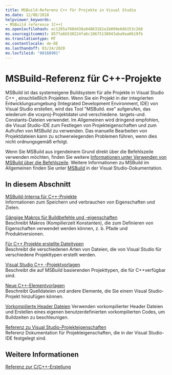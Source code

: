 ```yaml
---
title: MSBuild-Referenz C++ für Projekte in Visual Studio
ms.date: 12/08/2018
helpviewer_keywords:
- MSBuild reference [C++]
ms.openlocfilehash: ec1285a760d438a94863181a1b099e6db153c268
ms.sourcegitcommit: 857fa6b530224fa6c18675138043aba9aa0619fb
ms.translationtype: MT
ms.contentlocale: de-DE
ms.lasthandoff: 03/24/2020
ms.locfileid: "80168901"
---
```

# <a name="msbuild-reference-for-c-projects"></a>MSBuild-Referenz für C++-Projekte

MSBuild ist das systemeigene Buildsystem für alle Projekte in Visual Studio C++ , einschließlich Projekten. Wenn Sie ein Projekt in der integrierten Entwicklungsumgebung (Integrated Development Environment, IDE) von Visual Studio erstellen, wird das Tool "MSBuild. exe" aufgerufen, das wiederum die vcxproj-Projektdatei und verschiedene. targets-und. Constants-Dateien verwendet. Im Allgemeinen wird dringend empfohlen, die Visual Studio-IDE zum Festlegen von Projekteigenschaften und zum Aufrufen von MSBuild zu verwenden. Das manuelle Bearbeiten von Projektdateien kann zu schwerwiegenden Problemen führen, wenn dies nicht ordnungsgemäß erfolgt.

Wenn Sie MSBuild aus irgendeinem Grund direkt über die Befehlszeile verwenden möchten, finden Sie weitere [Informationen unter Verwenden von MSBuild über die Befehlszeile](../msbuild-visual-cpp.md). Weitere Informationen zu MSBuild im Allgemeinen finden Sie unter [MSBuild](/visualstudio/msbuild/msbuild) in der Visual Studio-Dokumentation.

## <a name="in-this-section"></a>In diesem Abschnitt

[MSBuild-Interna für C++-Projekte](msbuild-visual-cpp-overview.md)<br/>
Informationen zum Speichern und verbrauchen von Eigenschaften und Zielen.

[Gängige Makros für Buildbefehle und -eigenschaften](common-macros-for-build-commands-and-properties.md)<br/>
Beschreibt Makros (Kompilierzeit Konstanten), die zum Definieren von Eigenschaften verwendet werden können, z. b. Pfade und Produktversionen.

[Für C++ Projekte erstellte Dateitypen](file-types-created-for-visual-cpp-projects.md)<br/>
Beschreibt die verschiedenen Arten von Dateien, die von Visual Studio für verschiedene Projekttypen erstellt werden.

[Visual Studio C++ -Projektvorlagen](visual-cpp-project-types.md)<br>
Beschreibt die auf MSBuild basierenden Projekttypen, die für C++verfügbar sind.

[Neue C++-Elementvorlagen](using-visual-cpp-add-new-item-templates.md)<br>
Beschreibt Quelldateien und andere Elemente, die Sie einem Visual Studio-Projekt hinzufügen können.

[Vorkompilierte Header Dateien](../creating-precompiled-header-files.md) Verwenden vorkompilierter Header Dateien und Erstellen eines eigenen benutzerdefinierten vorkompilierten Codes, um Buildzeiten zu beschleunigen.

[Referenz zu Visual Studio-Projekteigenschaften](property-pages-visual-cpp.md)<br/>
Referenz Dokumentation für Projekteigenschaften, die in der Visual Studio-IDE festgelegt sind.

## <a name="see-also"></a>Weitere Informationen

[Referenz zur C/C++-Erstellung](c-cpp-building-reference.md)
